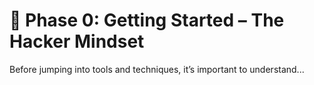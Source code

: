 # 🧠 Phase 0: Getting Started – The Hacker Mindset

Before jumping into tools and techniques, it’s important to understand...

